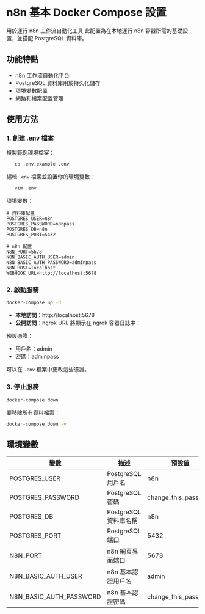# n8n 基本 Docker Compose 設置

用於運行 n8n 工作流自動化工具
此配置為在本地運行 n8n 容器所需的基礎設置，並搭配 PostgreSQL 資料庫。

## 功能特點

* n8n 工作流自動化平台
* PostgreSQL 資料庫用於持久化儲存
* 環境變數配置
* 網路和檔案配置管理

## 使用方法

### 1. 創建 .env 檔案

複製範例環境檔案：

```bash
   cp .env.example .env
```

編輯 `.env` 檔案並設置你的環境變數：

```bash
   vim .env
```

環境變數：

```
# 資料庫配置
POSTGRES_USER=n8n
POSTGRES_PASSWORD=n8npass
POSTGRES_DB=n8n
POSTGRES_PORT=5432

# n8n 配置
N8N_PORT=5678
N8N_BASIC_AUTH_USER=admin
N8N_BASIC_AUTH_PASSWORD=adminpass
N8N_HOST=localhost
WEBHOOK_URL=http://localhost:5678
```

### 2. 啟動服務

```bash
docker-compose up -d
```

* **本地訪問**：http://localhost:5678
* **公開訪問**：ngrok URL 將顯示在 ngrok 容器日誌中：

預設憑證：
* 用戶名：admin
* 密碼：adminpass

可以在 `.env` 檔案中更改這些憑證。

### 3. 停止服務

```bash
docker-compose down
```

要移除所有資料檔案：

```bash
docker-compose down -v
```

## 環境變數

| 變數 | 描述 | 預設值 |
|----------|-------------|---------|
| POSTGRES_USER | PostgreSQL 用戶名 | n8n |
| POSTGRES_PASSWORD | PostgreSQL 密碼 | change_this_password |
| POSTGRES_DB | PostgreSQL 資料庫名稱 | n8n |
| POSTGRES_PORT | PostgreSQL 端口 | 5432 |
| N8N_PORT | n8n 網頁界面端口 | 5678 |
| N8N_BASIC_AUTH_USER | n8n 基本認證用戶名 | admin |
| N8N_BASIC_AUTH_PASSWORD | n8n 基本認證密碼 | change_this_password | |

